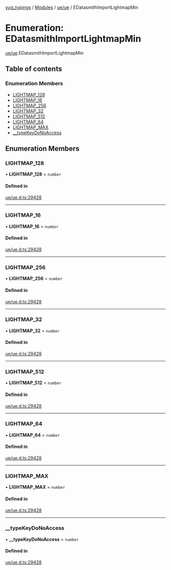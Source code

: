 [yug_typings](../README.md) / [Modules](../modules.md) / [ue/ue](../modules/ue_ue.md) / EDatasmithImportLightmapMin

# Enumeration: EDatasmithImportLightmapMin

[ue/ue](../modules/ue_ue.md).EDatasmithImportLightmapMin

## Table of contents

### Enumeration Members

- [LIGHTMAP\_128](ue_ue.EDatasmithImportLightmapMin.md#lightmap_128)
- [LIGHTMAP\_16](ue_ue.EDatasmithImportLightmapMin.md#lightmap_16)
- [LIGHTMAP\_256](ue_ue.EDatasmithImportLightmapMin.md#lightmap_256)
- [LIGHTMAP\_32](ue_ue.EDatasmithImportLightmapMin.md#lightmap_32)
- [LIGHTMAP\_512](ue_ue.EDatasmithImportLightmapMin.md#lightmap_512)
- [LIGHTMAP\_64](ue_ue.EDatasmithImportLightmapMin.md#lightmap_64)
- [LIGHTMAP\_MAX](ue_ue.EDatasmithImportLightmapMin.md#lightmap_max)
- [\_\_typeKeyDoNoAccess](ue_ue.EDatasmithImportLightmapMin.md#__typekeydonoaccess)

## Enumeration Members

### LIGHTMAP\_128

• **LIGHTMAP\_128** = `number`

#### Defined in

[ue/ue.d.ts:29428](https://github.com/YugMetaverse/yug_typings/blob/b7d9b19/ue/ue.d.ts#L29428)

___

### LIGHTMAP\_16

• **LIGHTMAP\_16** = `number`

#### Defined in

[ue/ue.d.ts:29428](https://github.com/YugMetaverse/yug_typings/blob/b7d9b19/ue/ue.d.ts#L29428)

___

### LIGHTMAP\_256

• **LIGHTMAP\_256** = `number`

#### Defined in

[ue/ue.d.ts:29428](https://github.com/YugMetaverse/yug_typings/blob/b7d9b19/ue/ue.d.ts#L29428)

___

### LIGHTMAP\_32

• **LIGHTMAP\_32** = `number`

#### Defined in

[ue/ue.d.ts:29428](https://github.com/YugMetaverse/yug_typings/blob/b7d9b19/ue/ue.d.ts#L29428)

___

### LIGHTMAP\_512

• **LIGHTMAP\_512** = `number`

#### Defined in

[ue/ue.d.ts:29428](https://github.com/YugMetaverse/yug_typings/blob/b7d9b19/ue/ue.d.ts#L29428)

___

### LIGHTMAP\_64

• **LIGHTMAP\_64** = `number`

#### Defined in

[ue/ue.d.ts:29428](https://github.com/YugMetaverse/yug_typings/blob/b7d9b19/ue/ue.d.ts#L29428)

___

### LIGHTMAP\_MAX

• **LIGHTMAP\_MAX** = `number`

#### Defined in

[ue/ue.d.ts:29428](https://github.com/YugMetaverse/yug_typings/blob/b7d9b19/ue/ue.d.ts#L29428)

___

### \_\_typeKeyDoNoAccess

• **\_\_typeKeyDoNoAccess** = `number`

#### Defined in

[ue/ue.d.ts:29428](https://github.com/YugMetaverse/yug_typings/blob/b7d9b19/ue/ue.d.ts#L29428)

